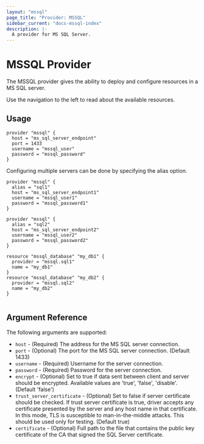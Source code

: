```yaml
---
layout: "mssql"
page_title: "Provider: MSSQL"
sidebar_current: "docs-mssql-index"
description: |-
  A provider for MS SQL Server.
---
```


# MSSQL Provider

The MSSQL provider gives the ability to deploy and configure resources in a MS SQL server.

Use the navigation to the left to read about the available resources.

## Usage

```
provider "mssql" {
  host = "ms_sql_server_endpoint"
  port = 1433
  username = "mssql_user"
  password = "mssql_password"
}

```

Configuring multiple servers can be done by specifying the alias option.

```
provider "mssql" {
  alias = "sql1"
  host = "ms_sql_server_endpoint1"
  username = "mssql_user1"
  password = "mssql_password1"
}

provider "mssql" {
  alias = "sql2"
  host = "ms_sql_server_endpoint2"
  username = "mssql_user2"
  password = "mssql_password2"
}

resource "mssql_database" "my_db1" {
  provider = "mssql.sql1"
  name = "my_db1"
}
resource "mssql_database" "my_db2" {
  provider = "mssql.sql2"
  name = "my_db2"
}


```

## Argument Reference

The following arguments are supported:

* `host` - (Required) The address for the MS SQL server connection.
* `port` - (Optional) The port for the MS SQL server connection. (Default 1433)
* `username` - (Required) Username for the server connection.
* `password` - (Required) Password for the server connection.
* `encrypt` - (Optional) Set to true if data sent between client and server should be encrypted.
  Available values are 'true', 'false', 'disable'. (Default 'false')
* `trust_server_certificate` - (Optional) Set to false if server certificate should be checked.
  If trust server certificate is true, driver accepts any certificate presented by the server and
  any host name in that certificate. In this mode, TLS is susceptible to man-in-the-middle attacks.
  This should be used only for testing. (Default true)
* `certificate` - (Optional) Full path to the file that contains the public key certificate of
  the CA that signed the SQL Server certificate.
